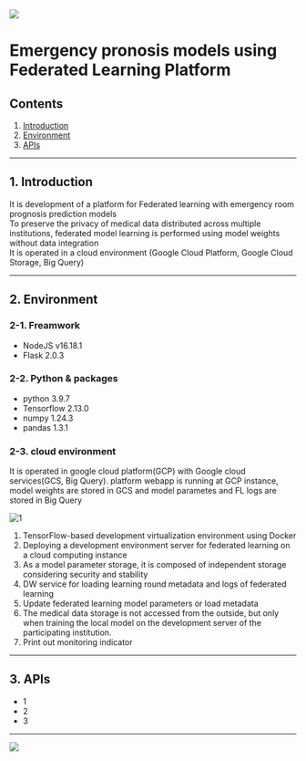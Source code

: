 <img src="https://capsule-render.vercel.app/api?type=waving&color=0c2238&height=120&section=header&text=ELF&fontSize=100&fontColor=d6ace6" />
<h1>Emergency pronosis models using Federated Learning Platform</h1>

## Contents
1. [Introduction](#1-introduction)
2. [Environment](#2-environment)
3. [APIs](#3-apis)
---
## 1. Introduction

It is development of a platform for Federated learning with emergency room prognosis prediction models<br/>
To preserve the privacy of medical data distributed across multiple institutions, federated model learning is performed using model weights without data integration<br/>
It is operated in a cloud environment (Google Cloud Platform, Google Cloud Storage, Big Query)


---
## 2. Environment
### 2-1. Freamwork
* NodeJS v16.18.1
* Flask 2.0.3
### 2-2. Python & packages
* python 3.9.7
* Tensorflow 2.13.0
* numpy 1.24.3
* pandas 1.3.1
### 2-3. cloud environment
It is operated in google cloud platform(GCP) with Google cloud services(GCS, Big Query). platform webapp is running at GCP instance, model weights are stored in GCS and model parametes and FL logs are stored in Big Query

 ![1](https://github.com/CNTBMS/ELF/assets/69572216/9749d276-32a0-40c8-9b8c-2bcc18116286)

  
1) TensorFlow-based development virtualization  environment using Docker
2) Deploying a development environment server for federated learning on a cloud computing instance
3) As a model parameter storage, it is composed of independent storage considering security and stability
4) DW service for loading learning round metadata and logs of federated learning
5) Update federated learning model parameters or load metadata
6) The medical data storage is not accessed from the outside, but only when training the local model on the development server of the participating institution.
7) Print out monitoring indicator

---
## 3. APIs

* 1
* 2
* 3

---

<img src="https://capsule-render.vercel.app/api?type=waving&color=0c2238&height=120&section=footer&text=ELF&fontSize=100&fontColor=d6ace6" />
